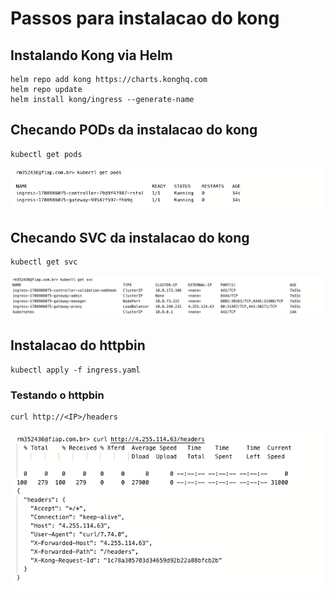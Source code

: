 # Passos para instalacao do kong

## Instalando Kong via Helm
```shell
helm repo add kong https://charts.konghq.com
helm repo update
helm install kong/ingress --generate-name
```

## Checando PODs da instalacao do kong
```shell
kubectl get pods
```
![pods](/assets/pods.png)

## Checando SVC da instalacao do kong
```shell
kubectl get svc
```
![svcs](/assets/svcs.png)

## Instalacao do httpbin
```shell
kubectl apply -f ingress.yaml
```

### Testando o httpbin
```shell
curl http://<IP>/headers

```
![curl](/assets/curl.png)
